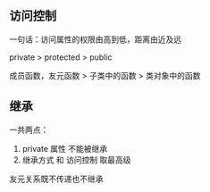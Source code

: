 ## 访问控制
一句话：访问属性的权限由高到低，距离由近及远

private         >   protected     > public

成员函数，友元函数 >   子类中的函数    > 类对象中的函数

## 继承
一共两点：
1. private 属性 不能被继承
2. 继承方式 和 访问控制 取最高级

友元关系既不传递也不继承

